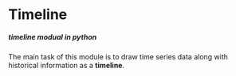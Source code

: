 # Timeline

##### timeline modual in python

The main task of this module is to draw time series data along with historical information as a **timeline**.

